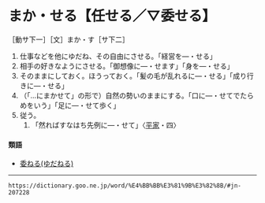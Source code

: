 # まか・せる【任せる／▽委せる】

［動サ下一］［文］まか・す［サ下二］
1.  仕事などを他にゆだね、その自由にさせる。「経営を―・せる」
2.  相手の好きなようにさせる。「御想像に―・せます」「身を―・せる」
3.  そのままにしておく。ほうっておく。「髪の毛が乱れるに―・せる」「成り行きに―・せる」
4.  （「…にまかせて」の形で）自然の勢いのままにする。「口に―・せてでたらめをいう」「足に―・せて歩く」
5.  従う。    
    1.  「然ればすなはち先例に―・せて」〈[平家](https://dictionary.goo.ne.jp/word/%E5%B9%B3%E5%AE%B6%E7%89%A9%E8%AA%9E/#jn-198120)・四〉
        

#### 類語

-   [委ねる(ゆだねる)](https://dictionary.goo.ne.jp/word/%E5%A7%94%E3%81%AD%E3%82%8B/#jn-225403)

---
`https://dictionary.goo.ne.jp/word/%E4%BB%BB%E3%81%9B%E3%82%8B/#jn-207228`